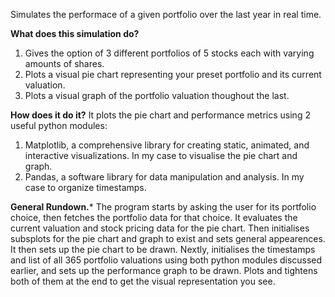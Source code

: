 Simulates the performace of a given portfolio over the last year in real time.

**What does this simulation do?**
1. Gives the option of 3 different portfolios of 5 stocks each with varying amounts of shares.
2. Plots a visual pie chart representing your preset portfolio and its current valuation.
3. Plots a visual graph of the portfolio valuation thoughout the last.

**How does it do it?**
It plots the pie chart and performance metrics using 2 useful python modules: 
1. Matplotlib, a comprehensive library for creating static, animated, and interactive visualizations. In my case to visualise the pie chart and graph.
2. Pandas, a software library for data manipulation and analysis. In my case to organize timestamps.

**General Rundown.***
The program starts by asking the user for its portfolio choice, then fetches the portfolio data for that choice. It evaluates the current valuation and stock pricing data for the pie chart. Then initialises subsplots for the pie chart and graph to exist and sets general appearences. It then sets up the pie chart to be drawn. Nextly, initialises the timestamps and list of all 365 portfolio valuations using both python modules discussed earlier, and sets up the performance graph to be drawn. Plots and tightens both of them at the end to get the visual representation you see.

